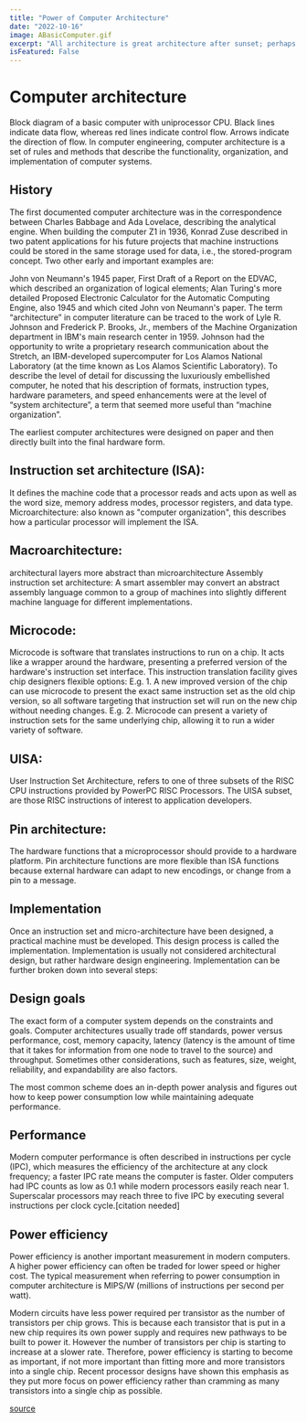 ```yaml
---
title: "Power of Computer Architecture"
date: "2022-10-16"
image: ABasicComputer.gif
excerpt: "All architecture is great architecture after sunset; perhaps architecture is really a nocturnal art, like the art of fireworks." Gilbert K Chesterton
isFeatured: False
---
```


# Computer architecture
Block diagram of a basic computer with uniprocessor CPU. Black lines indicate data flow, whereas red lines indicate control flow. Arrows indicate the direction of flow.
In computer engineering, computer architecture is a set of rules and methods that describe the functionality, organization, and implementation of computer systems.

## History
The first documented computer architecture was in the correspondence between Charles Babbage and Ada Lovelace, describing the analytical engine. When building the computer Z1 in 1936, Konrad Zuse described in two patent applications for his future projects that machine instructions could be stored in the same storage used for data, i.e., the stored-program concept. Two other early and important examples are:

John von Neumann's 1945 paper, First Draft of a Report on the EDVAC, which described an organization of logical elements;
Alan Turing's more detailed Proposed Electronic Calculator for the Automatic Computing Engine, also 1945 and which cited John von Neumann's paper.
The term “architecture” in computer literature can be traced to the work of Lyle R. Johnson and Frederick P. Brooks, Jr., members of the Machine Organization department in IBM's main research center in 1959. Johnson had the opportunity to write a proprietary research communication about the Stretch, an IBM-developed supercomputer for Los Alamos National Laboratory (at the time known as Los Alamos Scientific Laboratory). To describe the level of detail for discussing the luxuriously embellished computer, he noted that his description of formats, instruction types, hardware parameters, and speed enhancements were at the level of “system architecture”, a term that seemed more useful than “machine organization”.


The earliest computer architectures were designed on paper and then directly built into the final hardware form. 
## Instruction set architecture (ISA):
It defines the machine code that a processor reads and acts upon as well as the word size, memory address modes, processor registers, and data type.
Microarchitecture: also known as "computer organization", this describes how a particular processor will implement the ISA.

## Macroarchitecture:
architectural layers more abstract than microarchitecture
Assembly instruction set architecture: A smart assembler may convert an abstract assembly language common to a group of machines into slightly different machine language for different implementations.

## Microcode:
Microcode is software that translates instructions to run on a chip. It acts like a wrapper around the hardware, presenting a preferred version of the hardware's instruction set interface. This instruction translation facility gives chip designers flexible options: E.g. 1. A new improved version of the chip can use microcode to present the exact same instruction set as the old chip version, so all software targeting that instruction set will run on the new chip without needing changes. E.g. 2. Microcode can present a variety of instruction sets for the same underlying chip, allowing it to run a wider variety of software.
## UISA:
User Instruction Set Architecture, refers to one of three subsets of the RISC CPU instructions provided by PowerPC RISC Processors. The UISA subset, are those RISC instructions of interest to application developers.
## Pin architecture:
The hardware functions that a microprocessor should provide to a hardware platform. Pin architecture functions are more flexible than ISA functions because external hardware can adapt to new encodings, or change from a pin to a message.

## Implementation
Once an instruction set and micro-architecture have been designed, a practical machine must be developed. This design process is called the implementation. Implementation is usually not considered architectural design, but rather hardware design engineering. Implementation can be further broken down into several steps:

## Design goals
The exact form of a computer system depends on the constraints and goals. Computer architectures usually trade off standards, power versus performance, cost, memory capacity, latency (latency is the amount of time that it takes for information from one node to travel to the source) and throughput. Sometimes other considerations, such as features, size, weight, reliability, and expandability are also factors.

The most common scheme does an in-depth power analysis and figures out how to keep power consumption low while maintaining adequate performance.

## Performance
Modern computer performance is often described in instructions per cycle (IPC), which measures the efficiency of the architecture at any clock frequency; a faster IPC rate means the computer is faster. Older computers had IPC counts as low as 0.1 while modern processors easily reach near 1. Superscalar processors may reach three to five IPC by executing several instructions per clock cycle.[citation needed]

## Power efficiency
Power efficiency is another important measurement in modern computers. A higher power efficiency can often be traded for lower speed or higher cost. The typical measurement when referring to power consumption in computer architecture is MIPS/W (millions of instructions per second per watt).

Modern circuits have less power required per transistor as the number of transistors per chip grows. This is because each transistor that is put in a new chip requires its own power supply and requires new pathways to be built to power it. However the number of transistors per chip is starting to increase at a slower rate. Therefore, power efficiency is starting to become as important, if not more important than fitting more and more transistors into a single chip. Recent processor designs have shown this emphasis as they put more focus on power efficiency rather than cramming as many transistors into a single chip as possible.

[source](wikipedia.org)

